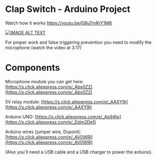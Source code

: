 # Clap Switch - Arduino Project

Watch how it works https://youtu.be/G8uTmRrY1M8

[![IMAGE ALT TEXT](http://img.youtube.com/vi/G8uTmRrY1M8/0.jpg)](http://www.youtube.com/watch?v=G8uTmRrY1M8 "Video Title")

For proper work and false triggering prevention you need to modify the microphone (watch the video at 3:17)

# Components

Microphone module you can get here: [https://s.click.aliexpress.com/e/_Abs0Z2](https://s.click.aliexpress.com/e/_Abs0Z2)

5V relay module: [https://s.click.aliexpress.com/e/_AAXY9i](https://s.click.aliexpress.com/e/_AAXY9i)

Arduino UNO: [https://s.click.aliexpress.com/e/_Ap94tp](https://s.click.aliexpress.com/e/_Ddm2De1)

Arduino wires (jumper wire, Dupont): [https://s.click.aliexpress.com/e/_AV0WRl](https://s.click.aliexpress.com/e/_AV0WRl)

(Also you'll need a USB cable and a USB charger to power the arduino).
